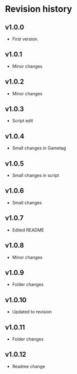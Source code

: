 Revision history
=================================


v1.0.0
---------------------------------

* First version.

v1.0.1
---------------------------------

* Minor changes

v1.0.2
---------------------------------

* Minor changes

v1.0.3
---------------------------------

* Script edit

v1.0.4
---------------------------------

* Small changes in Gametag


v1.0.5
---------------------------------

* Small changes in script


v1.0.6
---------------------------------

* Small changes


v1.0.7
---------------------------------

* Edited README


v1.0.8
---------------------------------

* Minor changes


v1.0.9
---------------------------------

* Folder changes


v1.0.10
---------------------------------

* Updated to revision


v1.0.11
---------------------------------

* Folder changes


v1.0.12
---------------------------------

* Readme change
